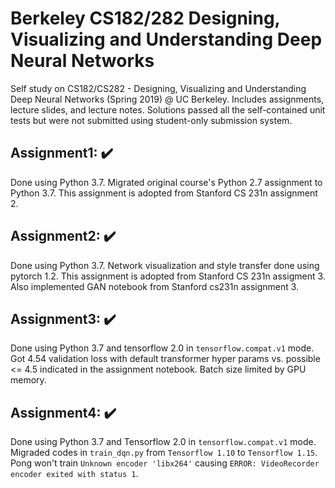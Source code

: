 # Berkeley CS182/282 Designing, Visualizing and Understanding Deep Neural Networks
Self study on CS182/CS282 - Designing, Visualizing and Understanding Deep Neural Networks (Spring 2019) @ UC Berkeley. Includes assignments, lecture slides, and lecture notes. Solutions passed all the self-contained unit tests but were not submitted using student-only submission system.

## Assignment1: :heavy_check_mark:
Done using Python 3.7. Migrated original course's Python 2.7 assignment to Python 3.7. This assignment is adopted from Stanford CS 231n assignment 2.

## Assignment2: :heavy_check_mark:
Done using Python 3.7. Network visualization and style transfer done using pytorch 1.2. This assignment is adopted from Stanford CS 231n assigment 3. Also implemented GAN notebook from Stanford cs231n assignment 3. 

## Assignment3: :heavy_check_mark:
Done using Python 3.7 and tensorflow 2.0 in `tensorflow.compat.v1` mode. Got 4.54 validation loss with default transformer hyper params vs. possible <= 4.5 indicated in the assignment notebook. Batch size limited by GPU memory.

## Assignment4: :heavy_check_mark:
Done using Python 3.7 and Tensorflow 2.0 in `tensorflow.compat.v1` mode. Migraded codes in `train_dqn.py` from `Tensorflow 1.10` to `Tensorflow 1.15`. Pong won't train ```Unknown encoder 'libx264'``` causing ```ERROR: VideoRecorder encoder exited with status 1```.
